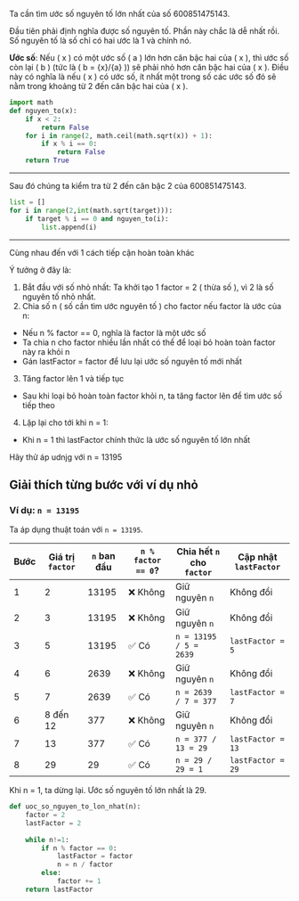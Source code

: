 Ta cần tìm ước số nguyên tố lớn nhất của số 600851475143.

Đầu tiên phải định nghĩa được số nguyên tố. Phần này chắc là dễ nhất rồi. Số nguyên tố là số chỉ có hai ước là 1 và chính nó.

**Ước số**: Nếu \( x \) có một ước số \( a \) lớn hơn căn bậc hai của \( x \), thì ước số còn lại \( b \) (tức là \( b = {x}/{a} )) sẽ phải nhỏ hơn căn bậc hai của \( x \). Điều này có nghĩa là nếu \( x \) có ước số, ít nhất một trong số các ước số đó sẽ nằm trong khoảng từ 2 đến căn bậc hai của \( x \).

```python
import math
def nguyen_to(x):
    if x < 2:
        return False
    for i in range(2, math.ceil(math.sqrt(x)) + 1):
        if x % i == 0:
            return False
    return True
```

---

Sau đó chúng ta kiểm tra từ 2 đến căn bậc 2 của 600851475143.

```python
list = []
for i in range(2,int(math.sqrt(target))):
    if target % i == 0 and nguyen_to(i):
        list.append(i)
```

--- 

Cùng nhau đến với 1 cách tiếp cận hoàn toàn khác

Ý tưởng ở đây là:
1. Bắt đầu với số nhỏ nhất: Ta khởi tạo 1 factor = 2 ( thừa số ), vì 2 là số nguyên tố nhỏ nhất.
2. Chia số n ( số cần tìm ước nguyên tố ) cho factor nếu factor là ước của n:
  -  Nếu n % factor == 0, nghĩa là factor là một ước số
  -  Ta chia n cho factor nhiều lần nhất có thể để loại bỏ hoàn toàn factor này ra khỏi n
  -  Gán lastFactor = factor để lưu lại ước số nguyên tố mới nhất
3. Tăng factor lên 1 và tiếp tục
  -  Sau khi loại bỏ hoàn toàn factor khỏi n, ta tăng factor lên để tìm ước số tiếp theo
4. Lặp lại cho tới khi n = 1:
  -  Khi n = 1 thì lastFactor chính thức là ước số nguyên tố lớn nhất

Hãy thử áp udnjg với n = 13195

## Giải thích từng bước với ví dụ nhỏ

### Ví dụ: `n = 13195`
Ta áp dụng thuật toán với `n = 13195`.

| Bước | Giá trị `factor` | `n` ban đầu | `n % factor == 0`? | Chia hết `n` cho `factor` | Cập nhật `lastFactor` |
|------|----------------|------------|-----------------|----------------------|------------------|
| 1    | 2              | 13195      | ❌ Không        | Giữ nguyên `n`      | Không đổi        |
| 2    | 3              | 13195      | ❌ Không        | Giữ nguyên `n`      | Không đổi        |
| 3    | 5              | 13195      | ✅ Có           | `n = 13195 / 5 = 2639` | `lastFactor = 5` |
| 4    | 6              | 2639       | ❌ Không        | Giữ nguyên `n`      | Không đổi        |
| 5    | 7              | 2639       | ✅ Có           | `n = 2639 / 7 = 377` | `lastFactor = 7` |
| 6    | 8 đến 12       | 377        | ❌ Không        | Giữ nguyên `n`      | Không đổi        |
| 7    | 13             | 377        | ✅ Có           | `n = 377 / 13 = 29`  | `lastFactor = 13` |
| 8    | 29             | 29         | ✅ Có           | `n = 29 / 29 = 1`    | `lastFactor = 29` |

Khi n = 1, ta dừng lại. Ước số nguyên tố lớn nhất là 29.

```python
def uoc_so_nguyen_to_lon_nhat(n):
    factor = 2
    lastFactor = 2
    
    while n!=1:
        if n % factor == 0:
            lastFactor = factor
            n = n / factor
        else:
            factor += 1
    return lastFactor
```
